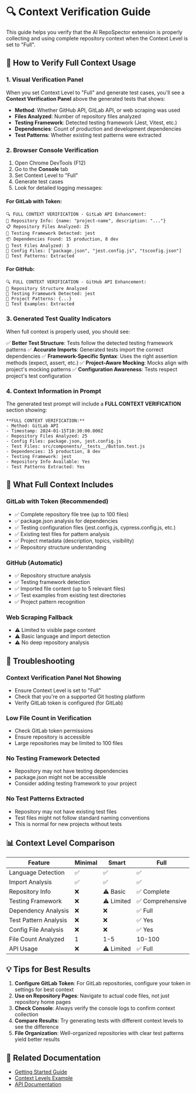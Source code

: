 # 🔍 Context Verification Guide

This guide helps you verify that the AI RepoSpector extension is properly collecting and using complete repository context when the Context Level is set to "Full".

## 🎯 How to Verify Full Context Usage

### 1. **Visual Verification Panel**

When you set Context Level to "Full" and generate test cases, you'll see a **Context Verification Panel** above the generated tests that shows:

- **Method**: Whether GitHub API, GitLab API, or web scraping was used
- **Files Analyzed**: Number of repository files analyzed
- **Testing Framework**: Detected testing framework (Jest, Vitest, etc.)
- **Dependencies**: Count of production and development dependencies
- **Test Patterns**: Whether existing test patterns were extracted

### 2. **Browser Console Verification**

1. Open Chrome DevTools (F12)
2. Go to the **Console** tab
3. Set Context Level to "Full"
4. Generate test cases
5. Look for detailed logging messages:

#### For GitLab with Token:
```
🔍 FULL CONTEXT VERIFICATION - GitLab API Enhancement:
📁 Repository Info: {name: "project-name", description: "..."}
📋 Repository Files Analyzed: 25
🧪 Testing Framework Detected: jest
📦 Dependencies Found: 15 production, 8 dev
🔬 Test Files Analyzed: 3
📄 Config Files: ["package.json", "jest.config.js", "tsconfig.json"]
🧩 Test Patterns: Extracted
```

#### For GitHub:
```
🔍 FULL CONTEXT VERIFICATION - GitHub API Enhancement:
📁 Repository Structure Analyzed
🧪 Testing Framework Detected: jest
🔧 Project Patterns: {...}
🧩 Test Examples: Extracted
```

### 3. **Generated Test Quality Indicators**

When full context is properly used, you should see:

✅ **Better Test Structure**: Tests follow the detected testing framework patterns
✅ **Accurate Imports**: Generated tests import the correct dependencies
✅ **Framework-Specific Syntax**: Uses the right assertion methods (expect, assert, etc.)
✅ **Project-Aware Mocking**: Mocks align with project's mocking patterns
✅ **Configuration Awareness**: Tests respect project's test configuration

### 4. **Context Information in Prompt**

The generated test prompt will include a **FULL CONTEXT VERIFICATION** section showing:

```
**FULL CONTEXT VERIFICATION:**
- Method: GitLab API
- Timestamp: 2024-01-15T10:30:00.000Z
- Repository Files Analyzed: 25
- Config Files: package.json, jest.config.js
- Test Files: src/components/__tests__/Button.test.js
- Dependencies: 15 production, 8 dev
- Testing Framework: jest
- Repository Info Available: Yes
- Test Patterns Extracted: Yes
```

## 🔧 What Full Context Includes

### **GitLab with Token (Recommended)**
- ✅ Complete repository file tree (up to 100 files)
- ✅ package.json analysis for dependencies
- ✅ Testing configuration files (jest.config.js, cypress.config.js, etc.)
- ✅ Existing test files for pattern analysis
- ✅ Project metadata (description, topics, visibility)
- ✅ Repository structure understanding

### **GitHub (Automatic)**
- ✅ Repository structure analysis
- ✅ Testing framework detection
- ✅ Imported file content (up to 5 relevant files)
- ✅ Test examples from existing test directories
- ✅ Project pattern recognition

### **Web Scraping Fallback**
- ⚠️ Limited to visible page content
- ⚠️ Basic language and import detection
- ⚠️ No deep repository analysis

## 🚨 Troubleshooting

### **Context Verification Panel Not Showing**
- Ensure Context Level is set to "Full"
- Check that you're on a supported Git hosting platform
- Verify GitLab token is configured (for GitLab)

### **Low File Count in Verification**
- Check GitLab token permissions
- Ensure repository is accessible
- Large repositories may be limited to 100 files

### **No Testing Framework Detected**
- Repository may not have testing dependencies
- package.json might not be accessible
- Consider adding testing framework to your project

### **No Test Patterns Extracted**
- Repository may not have existing test files
- Test files might not follow standard naming conventions
- This is normal for new projects without tests

## 📊 Context Level Comparison

| Feature | Minimal | Smart | Full |
|---------|---------|-------|------|
| Language Detection | ✅ | ✅ | ✅ |
| Import Analysis | ✅ | ✅ | ✅ |
| Repository Info | ❌ | ⚠️ Basic | ✅ Complete |
| Testing Framework | ❌ | ⚠️ Limited | ✅ Comprehensive |
| Dependency Analysis | ❌ | ❌ | ✅ Full |
| Test Pattern Analysis | ❌ | ❌ | ✅ Yes |
| Config File Analysis | ❌ | ❌ | ✅ Yes |
| File Count Analyzed | 1 | 1-5 | 10-100 |
| API Usage | ❌ | ⚠️ Limited | ✅ Full |

## 💡 Tips for Best Results

1. **Configure GitLab Token**: For GitLab repositories, configure your token in settings for best context
2. **Use on Repository Pages**: Navigate to actual code files, not just repository home pages
3. **Check Console**: Always verify the console logs to confirm context collection
4. **Compare Results**: Try generating tests with different context levels to see the difference
5. **File Organization**: Well-organized repositories with clear test patterns yield better results

## 🔗 Related Documentation

- [Getting Started Guide](./GETTING_STARTED.md)
- [Context Levels Example](./CONTEXT_LEVELS_EXAMPLE.md)
- [API Documentation](./API.md) 